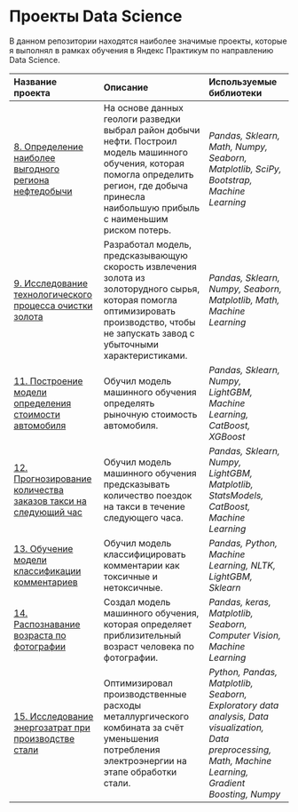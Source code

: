 # Проекты Data Science

В данном репозитории находятся наиболее значимые проекты, которые я выполнял в рамках обучения в Яндекс Практикум по направлению Data Science.

| Название проекта | Описание | Используемые библиотеки | 
| :---------------------- | :---------------------- | :---------------------- |
| [8. Определение наиболее выгодного региона нефтедобычи](8_oilwell) | На основе данных геологи разведки выбрал район добычи нефти. Построил модель машинного обучения, которая помогла определить регион, где добыча принесла наибольшую прибыль с наименьшим риском потерь.| *Pandas, Sklearn, Math, Numpy, Seaborn, Matplotlib, SciPy, Bootstrap, Machine Learning* |
| [9. Исследование технологического процесса очистки золота](9_gold_ore) | Разработал модель, предсказывающую скорость извлечения золота из золоторудного сырья, которая помогла оптимизировать производство, чтобы не запускать завод с убыточными характеристиками.| *Pandas, Sklearn, Numpy, Seaborn, Matplotlib, Math, Machine Learning* 
| [11. Построение модели определения стоимости автомобиля](11_boosting)	| Обучил модель машинного обучения определять рыночную стоимость автомобиля.	| *Pandas, Sklearn, Numpy, LightGBM, Machine Learning, CatBoost, XGBoost* |
| [12. Прогнозирование количества заказов такси на следующий час](12_timeseries)	| Обучил модель машинного обучения предсказывать количество поездок на такси в течение следующего часа.	| *Pandas, Sklearn, Numpy, LightGBM, Matplotlib, StatsModels, CatBoost, Machine Learning* |
| [13. Обучение модели классификации комментариев](13_nlp)	| Обучил модель классифицировать комментарии как токсичные и нетоксичные.	| *Pandas, Python, Machine Learning, NLTK, LightGBM, Sklearn* |
| [14. Распознавание возраста по фотографии](14_tensorflow)	| Создал модель машинного обучения, которая определяет приблизительный возраст человека по фотографии.	| *Pandas, keras, Matplotlib, Seaborn, Computer Vision, Machine Learning* |
| [15. Исследование энергозатрат при производстве стали](15_steel_production)	| Оптимизировал производственные расходы металлургического комбината за счёт уменьшения потребления электроэнергии на этапе обработки стали. 	| *Python, Pandas, Matplotlib, Seaborn, Exploratory data analysis, Data visualization, Data preprocessing, Math, Machine Learning, Gradient Boosting, Numpy* |
